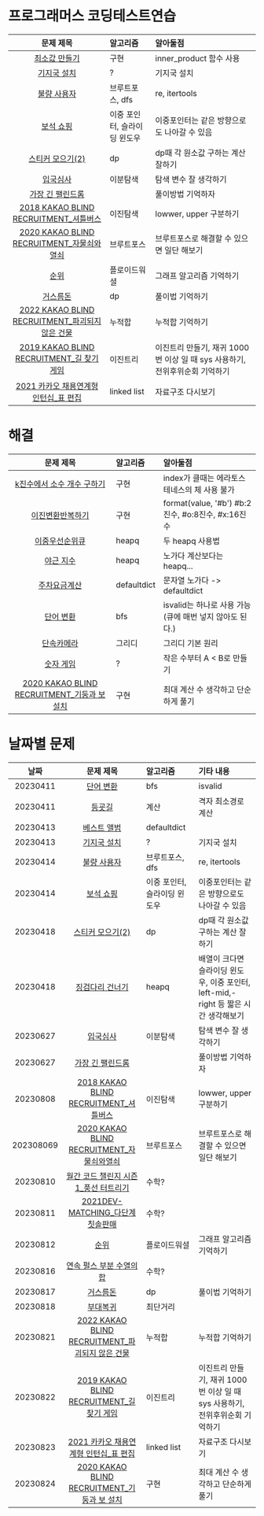 # 프로그래머스 코딩테스트연습

|문제 제목|알고리즘|알아둘점|
|:---:|:---|:---|
|[최소값 만들기](https://school.programmers.co.kr/learn/courses/30/lessons/12941)|구현|inner_product 함수 사용|
|[기지국 설치](https://school.programmers.co.kr/learn/courses/30/lessons/12979)|?|기지국 설치|
|[불량 사용자](https://school.programmers.co.kr/learn/courses/30/lessons/64064)|브루트포스, dfs|re, itertools|
|[보석 쇼핑](https://school.programmers.co.kr/learn/courses/30/lessons/67258#)|이중 포인터, 슬라이딩 윈도우|이중포인터는 같은 방향으로도 나아갈 수 있음|
|[스티커 모으기(2)](https://school.programmers.co.kr/learn/courses/30/lessons/12971#)|dp|dp때 각 원소값 구하는 계산 잘하기|
|[입국심사](https://school.programmers.co.kr/learn/courses/30/lessons/43238)|이분탐색|탐색 변수 잘 생각하기| 
|[가장 긴 팰린드롬](https://school.programmers.co.kr/learn/courses/30/lessons/12904)||풀이방법 기억하자| 
|[2018 KAKAO BLIND RECRUITMENT_셔틀버스](https://school.programmers.co.kr/learn/courses/30/lessons/17678)|이진탐색|lowwer, upper 구분하기|
|[2020 KAKAO BLIND RECRUITMENT_자물쇠와열쇠](https://school.programmers.co.kr/learn/courses/30/lessons/60059)|브루트포스|브루트포스로 해결할 수 있으면 일단 해보기|
|[순위](https://school.programmers.co.kr/learn/courses/30/lessons/49191)|플로이드워셜|그래프 알고리즘 기억하기|
|[거스름돈](https://school.programmers.co.kr/learn/courses/30/lessons/12907)|dp|풀이법 기억하기|
|[2022 KAKAO BLIND RECRUITMENT_파괴되지 않은 건물](https://school.programmers.co.kr/learn/courses/30/lessons/92344)|누적합|누적합 기억하기|
|[2019 KAKAO BLIND RECRUITMENT_길 찾기 게임](https://school.programmers.co.kr/learn/courses/30/lessons/42892)|이진트리|이진트리 만들기, 재귀 1000번 이상 일 때 sys 사용하기, 전위후위순회 기억하기|
|[2021 카카오 채용연계형 인턴십_표 편집](https://school.programmers.co.kr/learn/courses/30/lessons/81303)|linked list|자료구조 다시보기|

# 해결

|문제 제목|알고리즘|알아둘점|
|:---:|:--|:---|
|[k진수에서 소수 개수 구하기](https://school.programmers.co.kr/learn/courses/30/lessons/92335)|구현|index가 클때는 에라토스테네스의 체 사용 불가|
|[이진변환반복하기](https://school.programmers.co.kr/learn/courses/30/lessons/70129)|구현|format(value, '#b') #b:2진수, #o:8진수, #x:16진수|
|[이중우선순위큐](https://school.programmers.co.kr/learn/courses/30/lessons/42628?language=python3#)|heapq|두 heapq 사용법|
|[야근 지수](https://school.programmers.co.kr/learn/courses/30/lessons/12927)|heapq|노가다 계산보다는 heapq...|
|[주차요금계산](https://school.programmers.co.kr/learn/courses/30/lessons/92341)|defaultdict|문자열 노가다 -> defaultdict|
|[단어 변환](https://school.programmers.co.kr/learn/courses/30/lessons/43163)|bfs|isvalid는 하나로 사용 가능(큐에 매번 넣지 않아도 된다.)|
|[단속카메라](https://school.programmers.co.kr/learn/courses/30/lessons/42884)|그리디|그리디 기본 원리|
|[숫자 게임](https://school.programmers.co.kr/learn/courses/30/lessons/12987)|?|작은 수부터 A < B로 만들기 |
|[2020 KAKAO BLIND RECRUITMENT_기둥과 보 설치](https://school.programmers.co.kr/learn/courses/30/lessons/60061)|구현|최대 계산 수 생각하고 단순하게 풀기|

# 날짜별 문제

|날짜|문제 제목|알고리즘|기타 내용|
|:---:|:--:|:---|:---|
|20230411|[단어 변환](https://school.programmers.co.kr/learn/courses/30/lessons/43163)|bfs|isvalid|
|20230411|[등굣길](https://school.programmers.co.kr/learn/courses/30/lessons/42898)|계산|격자 최소경로 계산|
|20230413|[베스트 앨범](https://school.programmers.co.kr/learn/courses/30/lessons/42579)|defaultdict||
|20230413|[기지국 설치](https://school.programmers.co.kr/learn/courses/30/lessons/12979)|?|기지국 설치|
|20230414|[불량 사용자](https://school.programmers.co.kr/learn/courses/30/lessons/64064)|브루트포스, dfs|re, itertools|
|20230414|[보석 쇼핑](https://school.programmers.co.kr/learn/courses/30/lessons/67258#)|이중 포인터, 슬라이딩 윈도우|이중포인터는 같은 방향으로도 나아갈 수 있음|
|20230418|[스티커 모으기(2)](https://school.programmers.co.kr/learn/courses/30/lessons/12971#)|dp|dp때 각 원소값 구하는 계산 잘하기|
|20230418|[징검다리 건너기](https://school.programmers.co.kr/learn/courses/30/lessons/64062)|heapq|배열이 크다면 슬라이딩 윈도우, 이중 포인터, left-mid,-right 등 짧은 시간 생각해보기| 
|20230627|[입국심사](https://school.programmers.co.kr/learn/courses/30/lessons/43238)|이분탐색|탐색 변수 잘 생각하기| 
|20230627|[가장 긴 팰린드롬](https://school.programmers.co.kr/learn/courses/30/lessons/12904)||풀이방법 기억하자| 
|20230808|[2018 KAKAO BLIND RECRUITMENT_셔틀버스](https://school.programmers.co.kr/learn/courses/30/lessons/17678)|이진탐색|lowwer, upper 구분하기|
|202308069|[2020 KAKAO BLIND RECRUITMENT_자물쇠와열쇠](https://school.programmers.co.kr/learn/courses/30/lessons/60059)|브루트포스|브루트포스로 해결할 수 있으면 일단 해보기|
|20230810|[월간 코드 챌린지 시즌1_풍선 터트리기](https://school.programmers.co.kr/learn/courses/30/lessons/68646)|수학?||
|20230811|[2021DEV-MATCHING_다단계칫솔판매](https://school.programmers.co.kr/learn/courses/30/lessons/77486)|수학?||
|20230812|[순위](https://school.programmers.co.kr/learn/courses/30/lessons/49191)|플로이드워셜|그래프 알고리즘 기억하기|
|20230816|[연속 펄스 부분 수열의 합](https://school.programmers.co.kr/learn/courses/30/lessons/161988)|수학?||
|20230817|[거스름돈](https://school.programmers.co.kr/learn/courses/30/lessons/12907)|dp|풀이법 기억하기|
|20230818|[부대복귀](https://school.programmers.co.kr/learn/courses/30/lessons/132266)|최단거리||
|20230821|[2022 KAKAO BLIND RECRUITMENT_파괴되지 않은 건물](https://school.programmers.co.kr/learn/courses/30/lessons/92344)|누적합|누적합 기억하기|
|20230822|[2019 KAKAO BLIND RECRUITMENT_길 찾기 게임](https://school.programmers.co.kr/learn/courses/30/lessons/42892)|이진트리|이진트리 만들기, 재귀 1000번 이상 일 때 sys 사용하기, 전위후위순회 기억하기|
|20230823|[2021 카카오 채용연계형 인턴십_표 편집](https://school.programmers.co.kr/learn/courses/30/lessons/81303)|linked list|자료구조 다시보기|
|20230824|[2020 KAKAO BLIND RECRUITMENT_기둥과 보 설치](https://school.programmers.co.kr/learn/courses/30/lessons/60061)|구현|최대 계산 수 생각하고 단순하게 풀기|